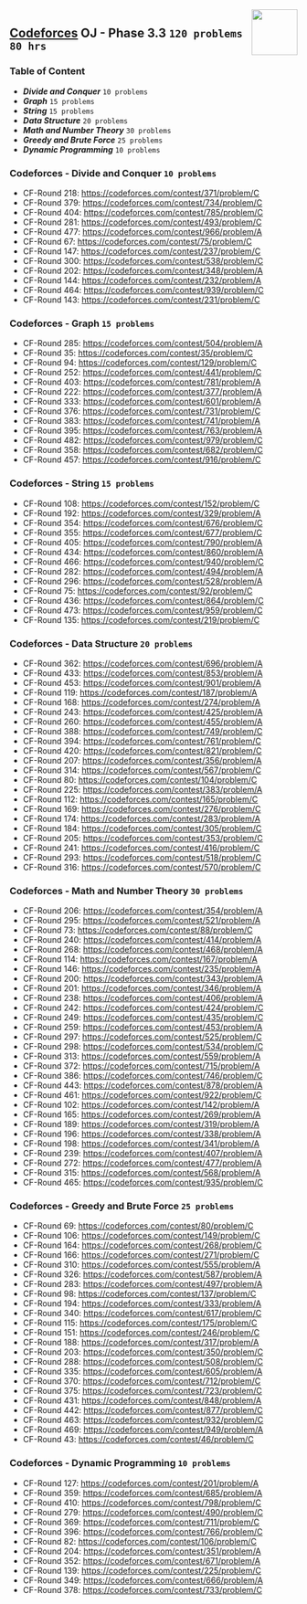 <img align="right" width="80" src="https://github.com/cs-MohamedAyman/Problem-Solving-Training/blob/master/online-judges-logos/codeforces.jpg">

## [Codeforces](https://codeforces.com/) OJ - Phase 3.3 `120 problems` `80 hrs`

### Table of Content

- ***Divide and Conquer***      `10 problems`
- ***Graph***                    `15 problems`
- ***String***                     `15 problems`
- ***Data Structure***             `20 problems`
- ***Math and Number Theory***  `30 problems`
- ***Greedy and Brute Force***  `25 problems`
- ***Dynamic Programming***     `10 problems`

### Codeforces - Divide and Conquer `10 problems`

- CF-Round 218: https://codeforces.com/contest/371/problem/C
- CF-Round 379: https://codeforces.com/contest/734/problem/C
- CF-Round 404: https://codeforces.com/contest/785/problem/C
- CF-Round 281: https://codeforces.com/contest/493/problem/C
- CF-Round 477: https://codeforces.com/contest/966/problem/A
- CF-Round 67: https://codeforces.com/contest/75/problem/C
- CF-Round 147: https://codeforces.com/contest/237/problem/C
- CF-Round 300: https://codeforces.com/contest/538/problem/C
- CF-Round 202: https://codeforces.com/contest/348/problem/A
- CF-Round 144: https://codeforces.com/contest/232/problem/A
- CF-Round 464: https://codeforces.com/contest/939/problem/C
- CF-Round 143: https://codeforces.com/contest/231/problem/C

### Codeforces - Graph `15 problems`

- CF-Round 285: https://codeforces.com/contest/504/problem/A
- CF-Round 35: https://codeforces.com/contest/35/problem/C
- CF-Round 94: https://codeforces.com/contest/129/problem/C
- CF-Round 252: https://codeforces.com/contest/441/problem/C
- CF-Round 403: https://codeforces.com/contest/781/problem/A
- CF-Round 222: https://codeforces.com/contest/377/problem/A
- CF-Round 333: https://codeforces.com/contest/601/problem/A
- CF-Round 376: https://codeforces.com/contest/731/problem/C
- CF-Round 383: https://codeforces.com/contest/741/problem/A
- CF-Round 395: https://codeforces.com/contest/763/problem/A
- CF-Round 482: https://codeforces.com/contest/979/problem/C
- CF-Round 358: https://codeforces.com/contest/682/problem/C
- CF-Round 457: https://codeforces.com/contest/916/problem/C

### Codeforces - String `15 problems`

- CF-Round 108: https://codeforces.com/contest/152/problem/C
- CF-Round 192: https://codeforces.com/contest/329/problem/A
- CF-Round 354: https://codeforces.com/contest/676/problem/C
- CF-Round 355: https://codeforces.com/contest/677/problem/C
- CF-Round 405: https://codeforces.com/contest/790/problem/A
- CF-Round 434: https://codeforces.com/contest/860/problem/A
- CF-Round 466: https://codeforces.com/contest/940/problem/C
- CF-Round 282: https://codeforces.com/contest/494/problem/A
- CF-Round 296: https://codeforces.com/contest/528/problem/A
- CF-Round 75: https://codeforces.com/contest/92/problem/C
- CF-Round 436: https://codeforces.com/contest/864/problem/C
- CF-Round 473: https://codeforces.com/contest/959/problem/C
- CF-Round 135: https://codeforces.com/contest/219/problem/C

### Codeforces - Data Structure `20 problems`

- CF-Round 362: https://codeforces.com/contest/696/problem/A
- CF-Round 433: https://codeforces.com/contest/853/problem/A
- CF-Round 453: https://codeforces.com/contest/901/problem/A
- CF-Round 119: https://codeforces.com/contest/187/problem/A
- CF-Round 168: https://codeforces.com/contest/274/problem/A
- CF-Round 243: https://codeforces.com/contest/425/problem/A
- CF-Round 260: https://codeforces.com/contest/455/problem/A
- CF-Round 388: https://codeforces.com/contest/749/problem/C
- CF-Round 394: https://codeforces.com/contest/761/problem/C
- CF-Round 420: https://codeforces.com/contest/821/problem/C
- CF-Round 207: https://codeforces.com/contest/356/problem/A
- CF-Round 314: https://codeforces.com/contest/567/problem/C
- CF-Round 80: https://codeforces.com/contest/104/problem/C
- CF-Round 225: https://codeforces.com/contest/383/problem/A
- CF-Round 112: https://codeforces.com/contest/165/problem/C
- CF-Round 169: https://codeforces.com/contest/276/problem/C
- CF-Round 174: https://codeforces.com/contest/283/problem/A
- CF-Round 184: https://codeforces.com/contest/305/problem/C
- CF-Round 205: https://codeforces.com/contest/353/problem/C
- CF-Round 241: https://codeforces.com/contest/416/problem/C
- CF-Round 293: https://codeforces.com/contest/518/problem/C
- CF-Round 316: https://codeforces.com/contest/570/problem/C

### Codeforces - Math and Number Theory `30 problems`

- CF-Round 206: https://codeforces.com/contest/354/problem/A
- CF-Round 295: https://codeforces.com/contest/521/problem/A
- CF-Round 73: https://codeforces.com/contest/88/problem/C
- CF-Round 240: https://codeforces.com/contest/414/problem/A
- CF-Round 268: https://codeforces.com/contest/468/problem/A
- CF-Round 114: https://codeforces.com/contest/167/problem/A
- CF-Round 146: https://codeforces.com/contest/235/problem/A
- CF-Round 200: https://codeforces.com/contest/343/problem/A
- CF-Round 201: https://codeforces.com/contest/346/problem/A
- CF-Round 238: https://codeforces.com/contest/406/problem/A
- CF-Round 242: https://codeforces.com/contest/424/problem/C
- CF-Round 249: https://codeforces.com/contest/435/problem/C
- CF-Round 259: https://codeforces.com/contest/453/problem/A
- CF-Round 297: https://codeforces.com/contest/525/problem/C
- CF-Round 298: https://codeforces.com/contest/534/problem/C
- CF-Round 313: https://codeforces.com/contest/559/problem/A
- CF-Round 372: https://codeforces.com/contest/715/problem/A
- CF-Round 386: https://codeforces.com/contest/746/problem/C
- CF-Round 443: https://codeforces.com/contest/878/problem/A
- CF-Round 461: https://codeforces.com/contest/922/problem/C
- CF-Round 102: https://codeforces.com/contest/142/problem/A
- CF-Round 165: https://codeforces.com/contest/269/problem/A
- CF-Round 189: https://codeforces.com/contest/319/problem/A
- CF-Round 196: https://codeforces.com/contest/338/problem/A
- CF-Round 198: https://codeforces.com/contest/341/problem/A
- CF-Round 239: https://codeforces.com/contest/407/problem/A
- CF-Round 272: https://codeforces.com/contest/477/problem/A
- CF-Round 315: https://codeforces.com/contest/568/problem/A
- CF-Round 465: https://codeforces.com/contest/935/problem/C

### Codeforces - Greedy and Brute Force `25 problems`

- CF-Round 69: https://codeforces.com/contest/80/problem/C
- CF-Round 106: https://codeforces.com/contest/149/problem/C
- CF-Round 164: https://codeforces.com/contest/268/problem/C
- CF-Round 166: https://codeforces.com/contest/271/problem/C
- CF-Round 310: https://codeforces.com/contest/555/problem/A
- CF-Round 326: https://codeforces.com/contest/587/problem/A
- CF-Round 283: https://codeforces.com/contest/497/problem/A
- CF-Round 98: https://codeforces.com/contest/137/problem/C
- CF-Round 194: https://codeforces.com/contest/333/problem/A
- CF-Round 340: https://codeforces.com/contest/617/problem/C
- CF-Round 115: https://codeforces.com/contest/175/problem/C
- CF-Round 151: https://codeforces.com/contest/246/problem/C
- CF-Round 188: https://codeforces.com/contest/317/problem/A
- CF-Round 203: https://codeforces.com/contest/350/problem/C
- CF-Round 288: https://codeforces.com/contest/508/problem/C
- CF-Round 335: https://codeforces.com/contest/605/problem/A
- CF-Round 370: https://codeforces.com/contest/712/problem/C
- CF-Round 375: https://codeforces.com/contest/723/problem/C
- CF-Round 431: https://codeforces.com/contest/848/problem/A
- CF-Round 442: https://codeforces.com/contest/877/problem/C
- CF-Round 463: https://codeforces.com/contest/932/problem/C
- CF-Round 469: https://codeforces.com/contest/949/problem/A
- CF-Round 43: https://codeforces.com/contest/46/problem/C

### Codeforces - Dynamic Programming `10 problems`

- CF-Round 127: https://codeforces.com/contest/201/problem/A
- CF-Round 359: https://codeforces.com/contest/685/problem/A
- CF-Round 410: https://codeforces.com/contest/798/problem/C
- CF-Round 279: https://codeforces.com/contest/490/problem/C
- CF-Round 369: https://codeforces.com/contest/711/problem/C
- CF-Round 396: https://codeforces.com/contest/766/problem/C
- CF-Round 82: https://codeforces.com/contest/106/problem/C
- CF-Round 204: https://codeforces.com/contest/351/problem/A
- CF-Round 352: https://codeforces.com/contest/671/problem/A
- CF-Round 139: https://codeforces.com/contest/225/problem/C
- CF-Round 349: https://codeforces.com/contest/666/problem/A
- CF-Round 378: https://codeforces.com/contest/733/problem/C
